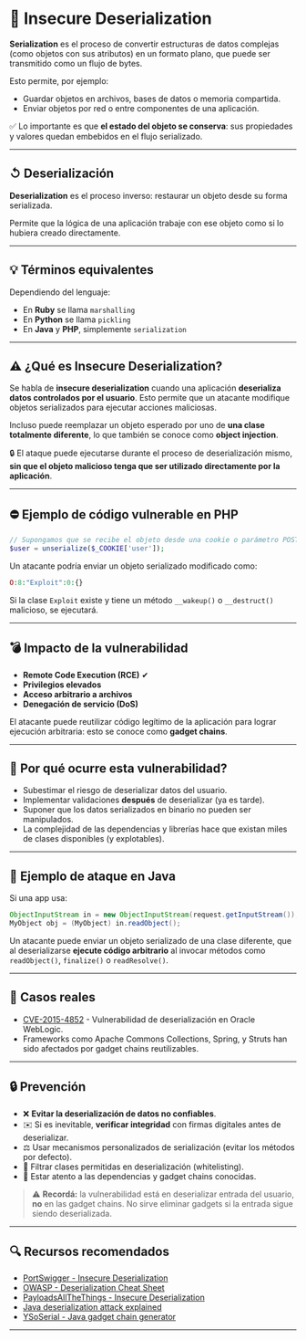 # 🧩 Insecure Deserialization 


**Serialization** es el proceso de convertir estructuras de datos complejas (como objetos con sus atributos) en un formato plano, que puede ser transmitido como un flujo de bytes.

Esto permite, por ejemplo:
- Guardar objetos en archivos, bases de datos o memoria compartida.
- Enviar objetos por red o entre componentes de una aplicación.

✅ Lo importante es que **el estado del objeto se conserva**: sus propiedades y valores quedan embebidos en el flujo serializado.

---

## ↺ Deserialización

**Deserialization** es el proceso inverso: restaurar un objeto desde su forma serializada.

Permite que la lógica de una aplicación trabaje con ese objeto como si lo hubiera creado directamente.

---

## 💡 Términos equivalentes

Dependiendo del lenguaje:
- En **Ruby** se llama `marshalling`
- En **Python** se llama `pickling`
- En **Java** y **PHP**, simplemente `serialization`

---

## ⚠️ ¿Qué es Insecure Deserialization?

Se habla de **insecure deserialization** cuando una aplicación **deserializa datos controlados por el usuario**. Esto permite que un atacante modifique objetos serializados para ejecutar acciones maliciosas.

Incluso puede reemplazar un objeto esperado por uno de **una clase totalmente diferente**, lo que también se conoce como **object injection**.

🔒 El ataque puede ejecutarse durante el proceso de deserialización mismo, **sin que el objeto malicioso tenga que ser utilizado directamente por la aplicación**.

---

## ⛔️ Ejemplo de código vulnerable en PHP

```php
// Supongamos que se recibe el objeto desde una cookie o parámetro POST
$user = unserialize($_COOKIE['user']);
```

Un atacante podría enviar un objeto serializado modificado como:

```php
O:8:"Exploit":0:{}
```

Si la clase `Exploit` existe y tiene un método `__wakeup()` o `__destruct()` malicioso, se ejecutará.

---

## 💣 Impacto de la vulnerabilidad

- **Remote Code Execution (RCE)**  ✔
- **Privilegios elevados**
- **Acceso arbitrario a archivos**
- **Denegación de servicio (DoS)**

El atacante puede reutilizar código legítimo de la aplicación para lograr ejecución arbitraria: esto se conoce como **gadget chains**.

---

## 🥶 Por qué ocurre esta vulnerabilidad?

- Subestimar el riesgo de deserializar datos del usuario.
- Implementar validaciones **después** de deserializar (ya es tarde).
- Suponer que los datos serializados en binario no pueden ser manipulados.
- La complejidad de las dependencias y librerías hace que existan miles de clases disponibles (y explotables).

---

## 🔧 Ejemplo de ataque en Java

Si una app usa:
```java
ObjectInputStream in = new ObjectInputStream(request.getInputStream());
MyObject obj = (MyObject) in.readObject();
```

Un atacante puede enviar un objeto serializado de una clase diferente, que al deserializarse **ejecute código arbitrario** al invocar métodos como `readObject()`, `finalize()` o `readResolve()`.

---

## 📆 Casos reales

- [CVE-2015-4852](https://nvd.nist.gov/vuln/detail/CVE-2015-4852) - Vulnerabilidad de deserialización en Oracle WebLogic.
- Frameworks como Apache Commons Collections, Spring, y Struts han sido afectados por gadget chains reutilizables.

---

## 🔒 Prevención

- ❌ **Evitar la deserialización de datos no confiables**.
- ✉️ Si es inevitable, **verificar integridad** con firmas digitales antes de deserializar.
- ⚖️ Usar mecanismos personalizados de serialización (evitar los métodos por defecto).
- 🔀 Filtrar clases permitidas en deserialización (whitelisting).
- 🔎 Estar atento a las dependencias y gadget chains conocidas.

> ⚠️ **Recordá:** la vulnerabilidad está en deserializar entrada del usuario, **no** en las gadget chains. No sirve eliminar gadgets si la entrada sigue siendo deserializada.

---

## 🔍 Recursos recomendados

- [PortSwigger - Insecure Deserialization](https://portswigger.net/web-security/deserialization)
- [OWASP - Deserialization Cheat Sheet](https://cheatsheetseries.owasp.org/cheatsheets/Deserialization_Cheat_Sheet.html)
- [PayloadsAllTheThings - Insecure Deserialization](https://github.com/swisskyrepo/PayloadsAllTheThings/tree/master/Insecure%20Deserialization)
- [Java deserialization attack explained](https://www.baeldung.com/java-deserialization)
- [YSoSerial - Java gadget chain generator](https://github.com/frohoff/ysoserial)

---


